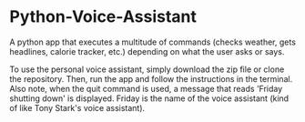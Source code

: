 # Python-Voice-Assistant
A python app that executes a multitude of commands (checks weather, gets headlines, calorie tracker, etc.) depending on what the user asks or says.

To use the personal voice assistant, simply download the zip file or clone the repository. Then, run the app and follow the instructions in the terminal.
Also note, when the quit command is used, a message that reads 'Friday shutting down' is displayed. Friday is the name of the voice assistant (kind of like Tony Stark's voice assistant).

